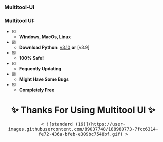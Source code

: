 ### Multitool-Ui

### Multitool UI:
- [x] - **Windows, MacOs, Linux**
- [x] - **Download Python:** [v3.10](https://www.python.org/ftp/python/3.10.5/python-3.10.5-amd64.exe) **or** [v3.9]
- [x] - **100% Safe!**
- [x] - **Fequently Updating**
- [x] - **Might Have Some Bugs**
- [x] - **Completely Free**

<h1 align="center">
  <a id="top"></a>
  ✨ Thanks For Using Multitool UI ✨
</h1>

<p align="center"> 
  <kbd>
< ![standard (16)](https://user-images.githubusercontent.com/89037748/188980773-7fcc6314-fe72-436a-bfeb-e309bc7548bf.gif) >
  </kbd>
</p>
